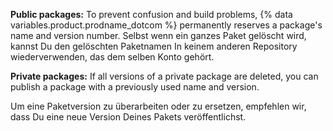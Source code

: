 **Public packages:** To prevent confusion and build problems, {% data variables.product.prodname_dotcom %} permanently reserves a package's name and version number. Selbst wenn ein ganzes Paket gelöscht wird, kannst Du den gelöschten Paketnamen In keinem anderen Repository wiederverwenden, das dem selben Konto gehört.

**Private packages:** If all versions of a private package are deleted, you can publish a package with a previously used name and version.

Um eine Paketversion zu überarbeiten oder zu ersetzen, empfehlen wir, dass Du eine neue Version Deines Pakets veröffentlichst.
